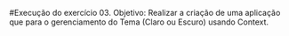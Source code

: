 #Execução do exercício 03.
Objetivo: Realizar a criação de uma aplicação que para o gerenciamento do Tema (Claro ou Escuro) usando Context.
